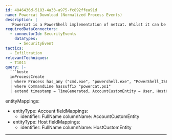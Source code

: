 ```yaml
---
id: 4846436d-5183-4a33-a975-fc892ffea91d
name: Powercat Download (Normalized Process Events)
description: |
  'Powercat is a PowerShell implementation of netcat. Whilst it can be used as a legitimate administrative tool it can be abused by attackers to exfiltrate data. This query looks for command line activity downloading PowerCat.'
requiredDataConnectors:
  - connectorId: SecurityEvents
    dataTypes:
      - SecurityEvent
tactics:
  - Exfiltration
relevantTechniques:
  - T1011
query: |-
  ```kusto
  imProcessCreate
  | where Process has_any ("cmd.exe", "powershell.exe", "PowerShell_ISE.exe")
  | where CommandLine hassuffix "powercat.ps1"
  | extend timestamp = TimeGenerated, AccountCustomEntity = User, HostCustomEntity = Dvc
  ```
entityMappings:
  - entityType: Account
    fieldMappings:
      - identifier: FullName
        columnName: AccountCustomEntity
  - entityType: Host
    fieldMappings:
      - identifier: FullName
        columnName: HostCustomEntity
---
```


